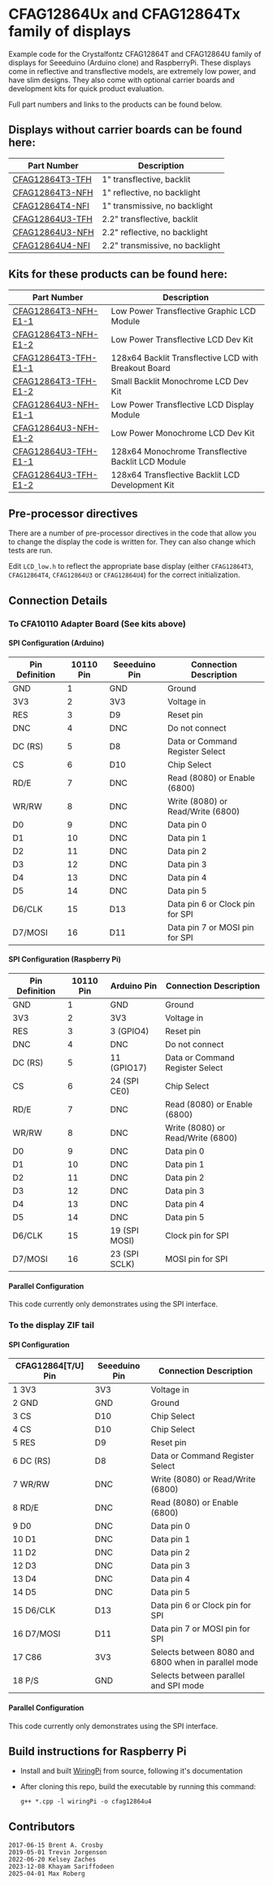 # CFAG12864Ux and CFAG12864Tx family of displays

Example code for the Crystalfontz CFAG12864T and CFAG12864U family of displays for Seeeduino (Arduino clone) and RaspberryPi. These displays come in reflective and transflective models, are extremely low power, and have slim designs. They also come with optional carrier boards and development kits for quick product evaluation.

Full part numbers and links to the products can be found below.

## Displays without carrier boards can be found here:
| Part Number | Description |
| --- | --- |
| [CFAG12864T3-TFH](https://www.crystalfontz.com/product/cfag12864t3tfh) | 1" transflective, backlit |
| [CFAG12864T3-NFH](https://www.crystalfontz.com/product/cfag12864t3nfh) | 1" reflective, no backlight |
| [CFAG12864T4-NFI](https://www.crystalfontz.com/product/cfag12864t4nfi) | 1" transmissive, no backlight |
| [CFAG12864U3-TFH](https://www.crystalfontz.com/product/cfag12864u3tfh) | 2.2" transflective, backlit |
| [CFAG12864U3-NFH](https://www.crystalfontz.com/product/cfag12864u3nfh) | 2.2" reflective, no backlight |
| [CFAG12864U4-NFI](https://www.crystalfontz.com/product/cfag12864u4nfi) | 2.2" transmissive, no backlight |

## Kits for these products can be found here:  
| Part Number | Description |
| --- | --- |
| [CFAG12864T3-NFH-E1-1](https://www.crystalfontz.com/product/cfag12864t3nfhe11) | Low Power Transflective Graphic LCD Module |
| [CFAG12864T3-NFH-E1-2](https://www.crystalfontz.com/product/cfag12864t3nfhe12) | Low Power Transflective LCD Dev Kit |
| [CFAG12864T3-TFH-E1-1](https://www.crystalfontz.com/product/cfag12864t3tfhe11) | 128x64 Backlit Transflective LCD with Breakout Board 
| [CFAG12864T3-TFH-E1-2](https://www.crystalfontz.com/product/cfag12864t3tfhe12) | Small Backlit Monochrome LCD Dev Kit 
| [CFAG12864U3-NFH-E1-1](https://www.crystalfontz.com/product/cfag12864u3nfhe11) | Low Power Transflective LCD Display Module |
| [CFAG12864U3-NFH-E1-2](https://www.crystalfontz.com/product/cfag12864u3nfhe12) | Low Power Monochrome LCD Dev Kit 
| [CFAG12864U3-TFH-E1-1](https://www.crystalfontz.com/product/cfag12864u3tfhe11) | 128x64 Monochrome Transflective Backlit LCD Module 
| [CFAG12864U3-TFH-E1-2](https://www.crystalfontz.com/product/cfag12864u3tfhe12) | 128x64 Transflective Backlit LCD Development Kit  |

## Pre-processor directives
There are a number of pre-processor directives in the code that allow you to change the display the code is written for. They can also change which tests are run.

Edit `LCD_low.h` to reflect the appropriate base display (either `CFAG12864T3`, `CFAG12864T4`, `CFAG12864U3` or `CFAG12864U4`) for the correct initialization. 

## Connection Details
### To CFA10110 Adapter Board (See kits above)
#### SPI Configuration (Arduino)
| Pin Definition | 10110 Pin | Seeeduino Pin | Connection Description            |
|----------------|-----------|---------------|-----------------------------------|
| GND            | 1         | GND           | Ground                            |
| 3V3            | 2         | 3V3           | Voltage in                        |
| RES            | 3         | D9            | Reset pin                         |
| DNC            | 4         | DNC           | Do not connect                    |
| DC (RS)        | 5         | D8            | Data or Command Register Select   |
| CS             | 6         | D10           | Chip Select                       |
| RD/E           | 7         | DNC           | Read (8080) or Enable (6800)      |
| WR/RW          | 8         | DNC           | Write (8080) or Read/Write (6800) |
| D0             | 9         | DNC           | Data pin 0                        |
| D1             | 10        | DNC           | Data pin 1                        |
| D2             | 11        | DNC           | Data pin 2                        |
| D3             | 12        | DNC           | Data pin 3                        |
| D4             | 13        | DNC           | Data pin 4                        |
| D5             | 14        | DNC           | Data pin 5                        |
| D6/CLK         | 15        | D13           | Data pin 6 or Clock pin for SPI   |
| D7/MOSI        | 16        | D11           | Data pin 7 or MOSI pin for SPI    |

#### SPI Configuration (Raspberry Pi)
| Pin Definition | 10110 Pin | Arduino Pin   | Connection Description            |
|----------------|-----------|---------------|-----------------------------------|
| GND            | 1         | GND           | Ground                            |
| 3V3            | 2         | 3V3           | Voltage in                        |
| RES            | 3         | 3 (GPIO4)     | Reset pin                         |
| DNC            | 4         | DNC           | Do not connect                    |
| DC (RS)        | 5         | 11 (GPIO17)   | Data or Command Register Select   |
| CS             | 6         | 24 (SPI CE0)  | Chip Select                       |
| RD/E           | 7         | DNC           | Read (8080) or Enable (6800)      |
| WR/RW          | 8         | DNC           | Write (8080) or Read/Write (6800) |
| D0             | 9         | DNC           | Data pin 0                        |
| D1             | 10        | DNC           | Data pin 1                        |
| D2             | 11        | DNC           | Data pin 2                        |
| D3             | 12        | DNC           | Data pin 3                        |
| D4             | 13        | DNC           | Data pin 4                        |
| D5             | 14        | DNC           | Data pin 5                        |
| D6/CLK         | 15        | 19 (SPI MOSI) | Clock pin for SPI                 |
| D7/MOSI        | 16        | 23 (SPI SCLK) | MOSI pin for SPI                  |

#### Parallel Configuration
This code currently only demonstrates using the SPI interface.


### To the display ZIF tail
#### SPI Configuration
| CFAG12864[T/U] Pin  | Seeeduino Pin | Connection Description            
|---------------------|---------------|-----------------------------------
| 1  3V3              | 3V3           | Voltage in
| 2  GND              | GND           | Ground
| 3  CS               | D10           | Chip Select
| 4  CS               | D10           | Chip Select
| 5  RES              | D9            | Reset pin
| 6  DC (RS)          | D8            | Data or Command Register Select
| 7  WR/RW            | DNC           | Write (8080) or Read/Write (6800)
| 8  RD/E             | DNC           | Read (8080) or Enable (6800)
| 9  D0               | DNC           | Data pin 0
| 10 D1               | DNC           | Data pin 1
| 11 D2               | DNC           | Data pin 2
| 12 D3               | DNC           | Data pin 3
| 13 D4               | DNC           | Data pin 4
| 14 D5               | DNC           | Data pin 5
| 15 D6/CLK           | D13           | Data pin 6 or Clock pin for SPI
| 16 D7/MOSI          | D11           | Data pin 7 or MOSI pin for SPI
| 17 C86              | 3V3           | Selects between 8080 and 6800 when in parallel mode
| 18 P/S              | GND           | Selects between parallel and SPI mode

#### Parallel Configuration
This code currently only demonstrates using the SPI interface.

## Build instructions for Raspberry Pi
- Install and built [WiringPi](https://github.com/WiringPi/WiringPi) from source, following it's documentation
- After cloning this repo, build the executable by running this command:

  `g++ *.cpp -l wiringPi -o cfag12864u4`

## Contributors
    2017-06-15 Brent A. Crosby
    2019-05-01 Trevin Jorgenson
    2022-06-20 Kelsey Zaches
    2023-12-08 Khayam Sariffodeen
    2025-04-01 Max Roberg

